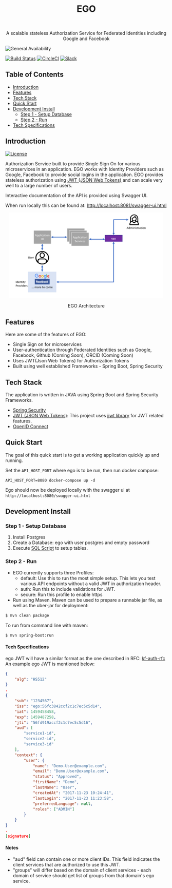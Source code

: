 <h1 align="center"> EGO </h1> <br>

<p align="center">
  A scalable stateless Authorization Service for Federated Identities including Google and Facebook
</p>

<div><img alt="General Availability" title="General Availability" src="http://www.overture.bio/img/progress-horizontal-GA.svg" width="320"></div>

[![Build Status](https://travis-ci.org/overture-stack/ego.svg?branch=master)](https://travis-ci.org/overture-stack/ego)
[![CircleCI](https://circleci.com/gh/overture-stack/ego/tree/develop.svg?style=svg)](https://circleci.com/gh/overture-stack/ego/tree/develop)
[![Slack](http://slack.overture.bio/badge.svg)](http://slack.overture.bio)

## Table of Contents

- [Introduction](#introduction)
- [Features](#features)
- [Tech Stack](#tech-stack)
- [Quick Start](#quick-start)
- [Development Install](#development-install)
  - [Step 1 - Setup Database](#step-1---setup-database)
  - [Step 2 - Run](#step-2---run)
- [Tech Specifications](#tech-specification)

## Introduction

[![License](https://img.shields.io/badge/License-Apache%202.0-blue.svg)](https://opensource.org/licenses/Apache-2.0)

Authorization Service built to provide Single Sign On for various microservices in an application. EGO works with Identity Providers such as Google, Facebook to provide social logins in the application. EGO provides stateless authorization using [JWT (JSON Web Tokens)](https://jwt.io/) and can scale very well to a large number of users.

Interactive documentation of the API is provided using Swagger UI.

When run locally this can be found at:  [http://localhost:8081/swagger-ui.html](http://localhost:8081/swagger-ui.html)

<p align="center">
    <img alt="arch" title="EGO Architecture" src="/docs/ego-arch.png" width="480">
</p>
<p align="center">
  EGO Architecture
</p>

## Features
Here are some of the features of EGO:

* Single Sign on for microservices
* User-authentication through Federated Identities such as Google, Facebook, Github (Coming Soon), ORCID (Coming Soon)
* Uses JWT(Json Web Tokens) for Authorization Tokens
* Built using well established Frameworks - Spring Boot, Spring Security

## Tech Stack

The application is written in JAVA using Spring Boot and Spring Security Frameworks.

* [Spring Security](https://projects.spring.io/spring-security/)
* [JWT (JSON Web Tokens)](https://jwt.io/): This project uses [jjwt library](https://github.com/jwtk/jjwt) for JWT related features.
* [OpenID Connect](http://openid.net/connect/)


## Quick Start

The goal of this quick start is to get a working application quickly up and running.

Set the `API_HOST_PORT` where ego is to be run, then run docker compose:
```
API_HOST_PORT=8080 docker-compose up -d
```

Ego should now be deployed locally with the swagger ui at 
`http://localhost:8080/swagger-ui.html`

## Development Install

### Step 1 - Setup Database
1. Install Postgres
2. Create a Database: ego with user postgres and empty password
3. Execute [SQL Script](/src/main/resources/schemas/01-psql-schema.sql) to setup tables.

### Step 2 - Run

* EGO currently supports three Profiles:
    * default: Use this to run the most simple setup. This lets you test various API endpoints without a valid JWT in 
    authorization header.
    * auth: Run this to include validations for JWT. 
    * secure: Run this profile to enable https
* Run using Maven. Maven can be used to prepare a runnable jar file, as well as the uber-jar for deployment:
```bash
$ mvn clean package
```

To run from command line with maven:
```bash
$ mvn spring-boot:run
```

#### Tech Specifications

ego JWT will have a similar format as the one described in RFC: [kf-auth-rfc](https://github.com/kids-first/rfcs/blob/master/text/0000-kf-oauth2.md)
An example ego JWT is mentioned below:

```json
{
    "alg": "HS512"
}
.
{
    "sub": "1234567", 
    "iss": "ego:56fc3842ccf2c1c7ec5c5d14",
    "iat": 1459458458,
    "exp": 1459487258,
    "jti": "56fd919accf2c1c7ec5c5d16",
    "aud": [
        "service1-id",
        "service2-id",
        "service3-id"
    ],
    "context": {
        "user": {
            "name": "Demo.User@example.com",
            "email": "Demo.User@example.com",
            "status": "Approved",
            "firstName": "Demo",
            "lastName": "User",
            "createdAt": "2017-11-23 10:24:41",
            "lastLogin": "2017-11-23 11:23:58",
            "preferredLanguage": null,
            "roles": ["ADMIN"]
        }
    }
}
.
[signature]
```

#### Notes
* "aud" field can contain one or more client IDs. This field indicates the client services that are authorized to use this JWT.
* "groups" will differ based on the domain of client services - each domain of service should get list of groups from that domain's ego service.
